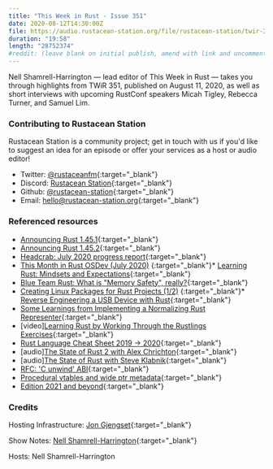 ```yaml
---
title: "This Week in Rust - Issue 351"
date: 2020-08-12T14:30:00Z
file: https://audio.rustacean-station.org/file/rustacean-station/twir-2020-08-11.mp3
duration: "19:58"
length: "28752374"
#reddit: (leave blank on initial publish, amend with link and uncomment this line after Reddit thread has been posted)
---
```


Nell Shamrell-Harrington — lead editor of This Week in Rust — takes you through highlights from TWiR 351, published on August 11, 2020, as well as short interviews with upcoming RustConf speakers Micah Tigley, Rebecca Turner, and Samuel Lim.

<!--
The episode introduction goes here.
The first paragraph should ideally be short, and is used in various
places as a "short description" for the episode. Any subsequent
paragraphs show up as "expanded description".
-->

### Contributing to Rustacean Station

<!-- You can probably leave this as-is -->

Rustacean Station is a community project; get in touch with us if you'd like to suggest an idea for an episode or offer your services as a host or audio editor!

 - Twitter: [@rustaceanfm](https://twitter.com/rustaceanfm){:target="_blank"}
 - Discord: [Rustacean Station](https://discord.gg/cHc3Gyc){:target="_blank"}
 - Github: [@rustacean-station](https://github.com/rustacean-station/){:target="_blank"}
 - Email: [hello@rustacean-station.org](mailto:hello@rustacean-station.org){:target="_blank"}

### Referenced resources

* [Announcing Rust 1.45.1](https://blog.rust-lang.org/2020/07/30/Rust-1.45.1.html){:target="_blank"}
* [Announcing Rust 1.45.2](https://blog.rust-lang.org/2020/08/03/Rust-1.45.2.html){:target="_blank"}
* [Headcrab: July 2020 progress report](https://headcrab.rs/2020/07/31/july-update.html){:target="_blank"}
* [This Month in Rust OSDev (July 2020)](https://rust-osdev.com/this-month/2020-07/)
{:target="_blank"}* [Learning Rust: Mindsets and Expectations](https://ferrous-systems.com/blog/mindsets-and-expectations/){:target="_blank"}
* [Blue Team Rust: What is "Memory Safety", really?](https://tiemoko.com/blog/blue-team-rust/){:target="_blank"}
* [Creating Linux Packages for Rust Projects (1/2)](https://ebbflow.io/blog/vending-linux-1)
{:target="_blank"}* [Reverse Engineering a USB Device with Rust](https://gill.net.in/posts/reverse-engineering-a-usb-device-with-rust/){:target="_blank"}
* [Some Learnings from Implementing a Normalizing Rust Representer](https://seanchen1991.github.io/posts/rust-representer/){:target="_blank"}
* [video][Learning Rust by Working Through the Rustlings Exercises](https://egghead.io/playlists/learning-rust-by-solving-the-rustlings-exercises-a722){:target="_blank"}
* [Rust Language Cheat Sheet 2019 -> 2020](https://github.com/ralfbiedert/cheats.rs/issues/100){:target="_blank"}
* [audio][The State of Rust 2 with Alex Chrichton](https://anchor.fm/the-virtual-world/episodes/Ep-7--The-State-of-Rust-2-with-Alex-Crichton-ehjpsq){:target="_blank"}
* [audio][The State of Rust with Steve Klabnik](https://anchor.fm/the-virtual-world/episodes/Ep-6--The-State-of-Rust-with-Steve-Klabnik-ehf8mk){:target="_blank"}
* [RFC: 'C unwind' ABI](https://github.com/rust-lang/rfcs/pull/2945){:target="_blank"}
* [Procedural vtables and wide ptr metadata](https://github.com/rust-lang/rfcs/pull/2967){:target="_blank"}
* [Edition 2021 and beyond](https://github.com/rust-lang/rfcs/pull/2966){:target="_blank"}

### Credits

Hosting Infrastructure: [Jon Gjengset](https://twitter.com/jonhoo/){:target="_blank"}

Show Notes: [Nell Shamrell-Harrington](https://twitter.com/nellshamrell){:target="_blank"}

Hosts: Nell Shamrell-Harrington
